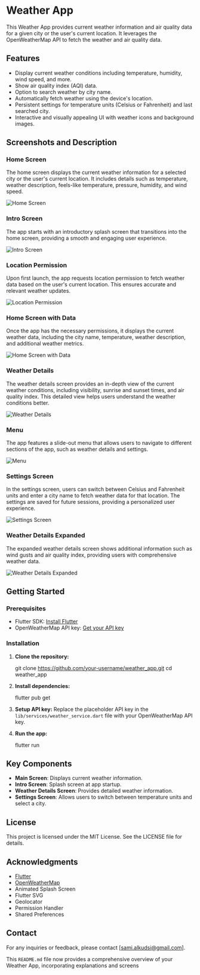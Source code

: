 # Weather App

This Weather App provides current weather information and air quality data for a given city or the user's current location. It leverages the OpenWeatherMap API to fetch the weather and air quality data.

## Features

- Display current weather conditions including temperature, humidity, wind speed, and more.
- Show air quality index (AQI) data.
- Option to search weather by city name.
- Automatically fetch weather using the device's location.
- Persistent settings for temperature units (Celsius or Fahrenheit) and last searched city.
- Interactive and visually appealing UI with weather icons and background images.

## Screenshots and Description

### Home Screen

The home screen displays the current weather information for a selected city or the user's current location. It includes details such as temperature, weather description, feels-like temperature, pressure, humidity, and wind speed.

![Home Screen](./screenshots/Screenshot%202024-05-26%20201757.png)

### Intro Screen

The app starts with an introductory splash screen that transitions into the home screen, providing a smooth and engaging user experience.

![Intro Screen](./screenshots/Screenshot%202024-05-26%20201740.png)

### Location Permission

Upon first launch, the app requests location permission to fetch weather data based on the user's current location. This ensures accurate and relevant weather updates.

![Location Permission](./screenshots/Screenshot%202024-05-26%20200739.png)

### Home Screen with Data

Once the app has the necessary permissions, it displays the current weather data, including the city name, temperature, weather description, and additional weather metrics.

![Home Screen with Data](./screenshots/Screenshot%202024-05-26%20202600.png)

### Weather Details

The weather details screen provides an in-depth view of the current weather conditions, including visibility, sunrise and sunset times, and air quality index. This detailed view helps users understand the weather conditions better.

![Weather Details](./screenshots/Screenshot%202024-05-26%20202524.png)

### Menu

The app features a slide-out menu that allows users to navigate to different sections of the app, such as weather details and settings.

![Menu](./screenshots/Screenshot%202024-05-26%20202551.png)

### Settings Screen

In the settings screen, users can switch between Celsius and Fahrenheit units and enter a city name to fetch weather data for that location. The settings are saved for future sessions, providing a personalized user experience.

![Settings Screen](./screenshots/Screenshot%202024-05-26%20202517.png)

### Weather Details Expanded

The expanded weather details screen shows additional information such as wind gusts and air quality index, providing users with comprehensive weather data.

![Weather Details Expanded](./screenshots/Screenshot%202024-05-21%20142219.png)

## Getting Started

### Prerequisites

- Flutter SDK: [Install Flutter](https://flutter.dev/docs/get-started/install)
- OpenWeatherMap API key: [Get your API key](https://home.openweathermap.org/users/sign_up)

### Installation

1. **Clone the repository:**

   git clone https://github.com/your-username/weather_app.git
   cd weather_app


1. **Install dependencies:**
    
    flutter pub get

    
2. **Setup API key:**
Replace the placeholder API key in the `lib/services/weather_service.dart` file with your OpenWeatherMap API key.

3. **Run the app:**

    flutter run
  
## Key Components

- **Main Screen**: Displays current weather information.
- **Intro Screen**: Splash screen at app startup.
- **Weather Details Screen**: Provides detailed weather information.
- **Settings Screen**: Allows users to switch between temperature units and select a city.

## License

This project is licensed under the MIT License. See the LICENSE file for details.

## Acknowledgments

- [Flutter](https://flutter.dev/)
- [OpenWeatherMap](https://openweathermap.org/)
- Animated Splash Screen
- Flutter SVG
- Geolocator
- Permission Handler
- Shared Preferences

## Contact

For any inquiries or feedback, please contact [sami.alkudsi@gmail.com].

This `README.md` file now provides a comprehensive overview of your Weather App, incorporating explanations and screens
